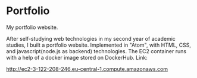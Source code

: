 # Portfolio
My portfolio website.

After self-studying web technologies in my second year of academic studies, I built a portfolio website. Implemented in "Atom", with HTML, CSS, and javascript(node.js as backend) technologies. The EC2 container runs with a help of a docker image stored on DockerHub. Link:

http://ec2-3-122-208-246.eu-central-1.compute.amazonaws.com
